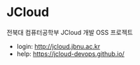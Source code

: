 # JCloud
전북대 컴퓨터공학부 JCloud 개발 OSS 프로젝트

- login: http://jcloud.jbnu.ac.kr
- help: https://jcloud-devops.github.io/

